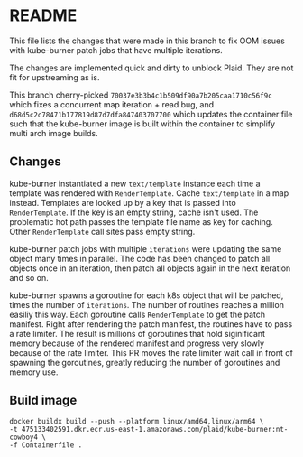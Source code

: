 # README

This file lists the changes that were made in this branch to fix OOM
issues with kube-burner patch jobs that have multiple iterations.

The changes are implemented quick and dirty to unblock Plaid.
They are not fit for upstreaming as is.

This branch cherry-picked `70037e3b3b4c1b509df90a7b205caa1710c56f9c` which fixes a concurrent
map iteration + read bug, and `d68d5c2c78471b177819d87d7dfa847403707700` which updates
the container file such that the kube-burner image is built within the container
to simplify multi arch image builds. 

## Changes

kube-burner instantiated a new `text/template` instance each time a template was
rendered with `RenderTemplate`. Cache `text/template` in a map instead.
Templates are looked up by a key that is passed into `RenderTemplate`.
If the key is an empty string, cache isn't used.
The problematic hot path passes the template file name as key for caching.
Other `RenderTemplate` call sites pass empty string.

kube-burner patch jobs with multiple `iterations` were updating the same object many times in parallel.
The code has been changed to patch all objects once in an iteration, then patch all objects again in
the next iteration and so on.

kube-burner spawns a goroutine for each k8s object that will be patched, times the number of `iterations`.
The number of routines reaches a million easiliy this way.
Each goroutine calls `RenderTemplate` to get the patch manifest.
Right after rendering the patch manifest, the routines have to pass a rate limiter.
The result is millions of goroutines that hold siginificant memory because of the rendered manifest
and progress very slowly because of the rate limiter.
This PR moves the rate limiter wait call in front of spawning the goroutines, greatly reducing the number of goroutines
and memory use.

## Build image

```shell
docker buildx build --push --platform linux/amd64,linux/arm64 \
-t 475133402591.dkr.ecr.us-east-1.amazonaws.com/plaid/kube-burner:nt-cowboy4 \
-f Containerfile .
```
